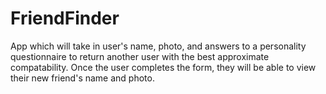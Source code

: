 # FriendFinder

App which will take in user's name, photo, and answers to a personality questionnaire to return another user with the best approximate compatability.
Once the user completes the form, they will be able to view their new friend's name and photo.